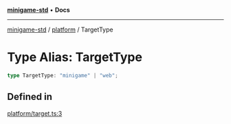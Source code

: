 [**minigame-std**](../../../README.md) • **Docs**

***

[minigame-std](../../../README.md) / [platform](../README.md) / TargetType

# Type Alias: TargetType

```ts
type TargetType: "minigame" | "web";
```

## Defined in

[platform/target.ts:3](https://github.com/JiangJie/minigame-std/blob/d86e790fe8486ddfc8ce953df31d30618f403d3b/src/std/platform/target.ts#L3)
